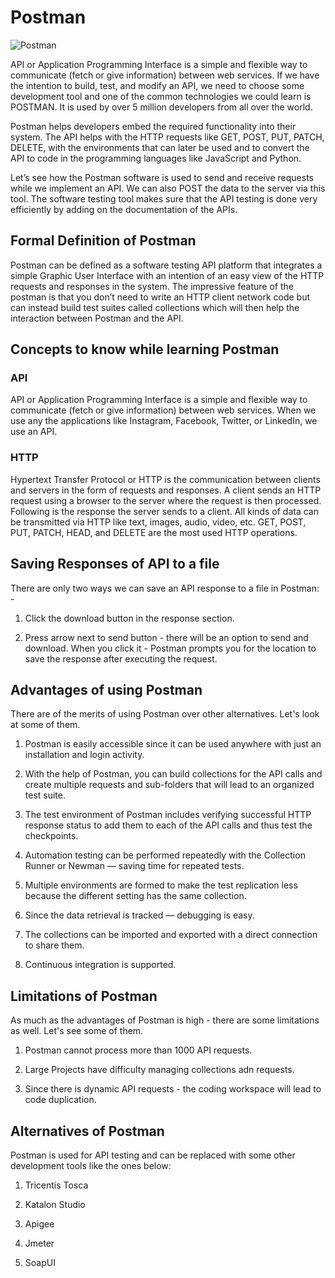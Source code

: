 # Postman 

![Postman](https://miro.medium.com/max/1100/1*V1DtI0ibW6nuisexHAK09A.jpeg)

API or Application Programming Interface is a simple and flexible way to communicate (fetch or give information) between web services. If we have the intention to build, test, and modify an API, we need to choose some development tool and one of the common technologies we could learn is POSTMAN. It is used by over 5 million developers from all over the world.

Postman helps developers embed the required functionality into their system. The API helps with the HTTP requests like GET, POST, PUT, PATCH, DELETE, with the environments that can later be used and to convert the API to code in the programming languages like JavaScript and Python.

Let’s see how the Postman software is used to send and receive requests while we implement an API. We can also POST the data to the server via this tool. The software testing tool makes sure that the API testing is done very efficiently by adding on the documentation of the APIs.

## Formal Definition of Postman

Postman can be defined as a software testing API platform that integrates a simple Graphic User Interface with an intention of an easy view of the HTTP requests and responses in the system. The impressive feature of the postman is that you don’t need to write an HTTP client network code but can instead build test suites called collections which will then help the interaction between Postman and the API.

## Concepts to know while learning Postman

### API

API or Application Programming Interface is a simple and flexible way to communicate (fetch or give information) between web services. When we use any the applications like Instagram, Facebook, Twitter, or LinkedIn, we use an API.

### HTTP

Hypertext Transfer Protocol or HTTP is the communication between clients and servers in the form of requests and responses. A client sends an HTTP request using a browser to the server where the request is then processed. Following is the response the server sends to a client. All kinds of data can be transmitted via HTTP like text, images, audio, video, etc. GET, POST, PUT, PATCH, HEAD, and DELETE are the most used HTTP operations.

## Saving Responses of API to a file 

There are only two ways we can save an API response to a file in Postman: - 

1. Click the download button in the response section.

2. Press arrow next to send button - there will be an option to send and download. When you click it - Postman prompts you for the location to save the response after executing the request.

## Advantages of using Postman

There are of the merits of using Postman over other alternatives. Let's look at some of them. 

1. Postman is easily accessible since it can be used anywhere with just an installation and login activity. 

2. With the help of Postman, you can build collections for the API calls and create multiple requests and sub-folders that will lead to an organized test suite. 

3. The test environment of Postman includes verifying successful HTTP response status to add them to each of the API calls and thus test the checkpoints. 

4. Automation testing can be performed repeatedly with the Collection Runner or Newman — saving time for repeated tests. 

5. Multiple environments are formed to make the test replication less because the different setting has the same collection.

6. Since the data retrieval is tracked — debugging is easy. 

7. The collections can be imported and exported with a direct connection to share them.

8. Continuous integration is supported. 

## Limitations of Postman 

As much as the advantages of Postman is high - there are some limitations as well. Let's see some of them. 

1. Postman cannot process more than 1000 API requests.

2. Large Projects have difficulty managing collections adn requests.

3. Since there is dynamic API requests - the coding workspace will lead to code duplication.

## Alternatives of Postman

Postman is used for API testing and can be replaced with some other development tools like the ones below:

1. Tricentis Tosca

2. Katalon Studio

3. Apigee

4. Jmeter

5. SoapUI